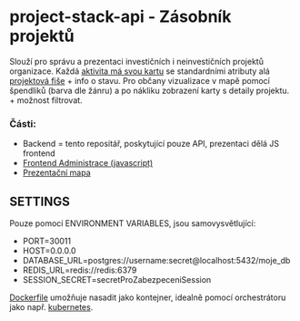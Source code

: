 # project-stack-api - Zásobník projektů

Slouží pro správu a prezentaci investičních i neinvestičních projektů organizace. 
Každá [aktivita má svou kartu](http://www.projektmanazer.cz/sites/default/files/dokumenty/1-4projektovyzamer.pdf) se standardními atributy alá [projektová fiše](https://www.infoz.cz/projektova-fise/) + info o stavu.
Pro občany vizualizace v mapě pomocí špendliků (barva dle žánru) a po nákliku zobrazení karty s detaily projektu. + možnost filtrovat.

### Části: 
- Backend = tento repositář, poskytující pouze API, prezentaci dělá JS frontend
- [Frontend Administrace (javascript)](https://github.com/modularni-urad/project-stack-webclient)
- [Prezentační mapa](https://github.com/modularni-urad/project-stack-webclient/tree/master/mapa)

## SETTINGS

Pouze pomocí ENVIRONMENT VARIABLES, jsou samovysvětlující:
- PORT=30011
- HOST=0.0.0.0
- DATABASE_URL=postgres://username:secret@localhost:5432/moje_db
- REDIS_URL=redis://redis:6379
- SESSION_SECRET=secretProZabezpeceniSession

[Dockerfile](Dockerfile) umožňuje nasadit jako kontejner,
idealně pomocí orchestrátoru jako např. [kubernetes](https://kubernetes.io/).